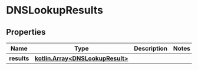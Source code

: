
# DNSLookupResults

## Properties
Name | Type | Description | Notes
------------ | ------------- | ------------- | -------------
**results** | [**kotlin.Array&lt;DNSLookupResult&gt;**](DNSLookupResult) |  | 



